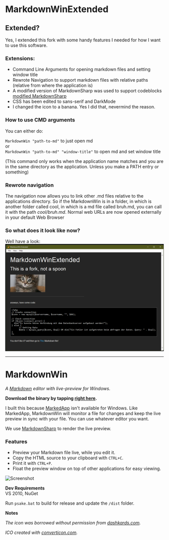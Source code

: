 # MarkdownWinExtended

## Extended?
Yes, I extended this fork with some handy features I needed for how I want to use this software.

### Extensions:
* Command Line Arguments for opening markdown files and setting window title
* Rewrote Navigation to support markdown files with relative paths (relative from where the application is)
* A modified version of MarkdownSharp was used to support codeblocks [modified MarkdownSharp](https://www.nuget.org/packages/MarkdownSharp-GithubCodeBlocks)
* CSS has been edited to sans-serif and DarkMode
* I changed the icon to a banana. Yes I did that, nevermind the reason.

### How to use CMD arguments
You can either do:

`MarkdownWin "path-to-md"` to just open md \
or \
`MarkdownWin "path-to-md" "window-title"` to open md and set window title

(This command only works when the application name matches and you are in the same directory as the application. Unless you make a PATH entry or something)

### Rewrote navigation
The navigation now allows you to link other .md files relative to the applications directory.
So if the MarkdownWin is in a folder, in which is another folder called cool, in which is a md file called bruh.md, you can call it with the path *cool/bruh.md*. Normal web URLs are now opened externally in your default Web Browser

### So what does it look like now?
Well have a look:
![New Preview](Screenshot2.png)

---

# MarkdownWin
*A [Markdown](http://daringfireball.net/projects/markdown/) editor with live-preview for Windows.*

**Download the binary by tapping [right here](https://github.com/jpoehls/MarkdownWin/raw/master/dist/MarkdownWin.exe).**

I built this because [MarkedApp](http://www.markedapp.com) isn't available for Windows.
Like MarkedApp, MarkdownWin will monitor a file for changes and keep the live preview
in sync with your file. You can use whatever editor you want.

We use [MarkdownSharp](http://code.google.com/p/markdownsharp/) to render the live preview.

### Features

* Preview your Markdown file live, while you edit it.
* Copy the HTML source to your clipboard with `CTRL+C`.
* Print it with `CTRL+P`.
* Float the preview window on top of other applications for easy viewing.

![Screenshot](https://raw.github.com/jpoehls/MarkdownWin/master/screenshot.png)

**Dev Requirements**  
VS 2010, NuGet

Run `psake.bat` to build for release and update the `/dist` folder.

**Notes**

*The icon was borrowed without permission from [dashkards.com](http://dashkards.com).*

*ICO created with [converticon.com](http://converticon.com).*
